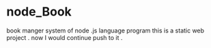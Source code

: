 # node_Book
book manger system of  node .js language program
this is a static web project . now I would continue push to it .
